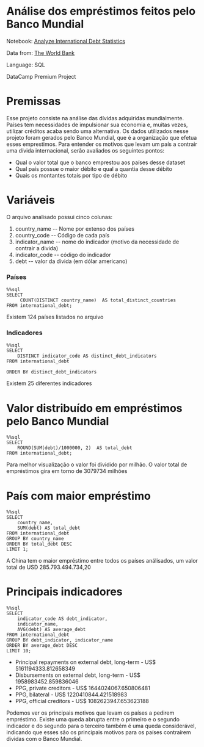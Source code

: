 # **Análise dos empréstimos feitos pelo Banco Mundial**

Notebook: [Analyze International Debt Statistics](https://github.com/GuilhermeBrejeiro/Analyze-International-Debt-Statistics/blob/master/notebook.ipynb)

Data from: [The World Bank](https://www.worldbank.org/)

Language: SQL 

DataCamp Premium Project

# Premissas

Esse projeto consiste na análise das dívidas adquiridas mundialmente. 
Países tem necessidades de impulsionar sua economia e, muitas vezes, utilizar créditos acaba sendo uma alternativa. Os dados utilizados nesse projeto foram gerados pelo Banco Mundial, que é a organização que efetua esses emprestimos. 
Para entender os motivos que levam um país a contrair uma dívida internacional, serão avaliados os seguintes pontos:
* Qual o valor total que o banco emprestou aos países desse dataset
* Qual país possue o maior débito e qual a quantia desse débito
* Quais os montantes totais por tipo de débito


# Variáveis

O arquivo analisado possui cinco colunas:
1. country_name -- Nome por extenso dos países
2. country_code -- Código de cada país
3. indicator_name -- nome do indicador (motivo da necessidade de contrair a divida) 
4. indicator_code -- código do indicador
5. debt -- valor da dívida (em dólar americano)

### Países

```
%%sql
SELECT 
     COUNT(DISTINCT country_name)  AS total_distinct_countries
FROM international_debt;
```

Existem 124 países listados no arquivo

### Indicadores

```
%%sql
SELECT
    DISTINCT indicator_code AS distinct_debt_indicators
FROM international_debt 

ORDER BY distinct_debt_indicators
```
Existem 25 diferentes indicadores

# Valor distribuído em empréstimos pelo Banco Mundial

```
%%sql
SELECT 
    ROUND(SUM(debt)/1000000, 2)  AS total_debt
FROM international_debt;
```
Para melhor visualização o valor foi dividido por milhão. O valor total de empréstimos gira em torno de 3079734 milhões

# País com maior empréstimo

```
%%sql
SELECT 
    country_name, 
    SUM(debt) AS total_debt
FROM international_debt
GROUP BY country_name
ORDER BY total_debt DESC
LIMIT 1;
```
A China tem o maior empréstimo entre todos os países análisados, um valor total de USD 285.793.494.734,20

# Principais indicadores
```
%%sql
SELECT 
    indicator_code AS debt_indicator,
    indicator_name,
    AVG(debt) AS average_debt
FROM international_debt
GROUP BY debt_indicator, indicator_name
ORDER BY average_debt DESC
LIMIT 10;
```

* Principal repayments on external debt, long-term - US$ 5161194333.812658349
* Disbursements on external debt, long-term - US$ 1958983452.859836046
* PPG, private creditors - US$ 1644024067.650806481
* PPG, bilateral - US$ 1220410844.421518983
* PPG, official creditors - US$ 1082623947.653623188


Podemos ver os principais motivos que levam os países a pedirem empréstimo. Existe uma queda abrupta entre o primeiro e o segundo indicador e do segundo para o terceiro também é uma queda considerável, indicando que esses são os principais motivos para os países contraírem dividas com o Banco Mundial.

